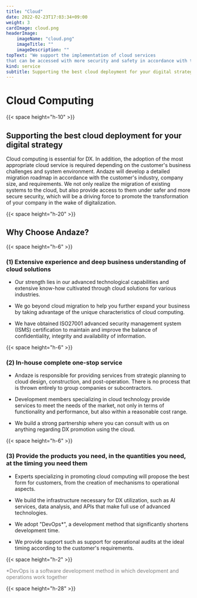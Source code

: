 ```yaml
---
title: "Cloud"
date: 2022-02-23T17:03:34+09:00
weight: 3
cardImage: cloud.png
headerImage:
    imageName: "cloud.png"
    imageTitle: ""
    imageDescription: ""
topText: "We support the implementation of cloud services
that can be accessed with more security and safety in accordance with the customer's business strategy."
kind: service
subtitle: Supporting the best cloud deployment for your digital strategy
---
```


#  Cloud Computing

{{< space height="h-10" >}}

## Supporting the best cloud deployment for your digital strategy    

Cloud computing is essential for DX. In addition, the adoption of the most appropriate cloud service is required depending on the customer's business challenges and system environment. Andaze will develop a detailed migration roadmap in accordance with the customer's industry, company size, and requirements. We not only realize the migration of existing systems to the cloud, but also provide access to them under safer and more secure security, which will be a driving force to promote the transformation of your company in the wake of digitalization.

{{< space height="h-20" >}}

## Why Choose Andaze?

{{< space height="h-6" >}}

### (1)	Extensive experience and deep business understanding of cloud solutions

* Our strength lies in our advanced technological capabilities and extensive know-how cultivated through cloud solutions for various industries.  

* We go beyond cloud migration to help you further expand your business by taking advantage of the unique characteristics of cloud computing.  

* We have obtained ISO27001 advanced security management system (ISMS) certification to maintain and improve the balance of confidentiality, integrity and availability of information. 

{{< space height="h-6" >}}
  
### (2) In-house complete one-stop service

* Andaze is responsible for providing services from strategic planning to cloud design, construction, and post-operation. There is no process that is thrown entirely to group companies or subcontractors.  

* Development members specializing in cloud technology provide services to meet the needs of the market, not only in terms of functionality and performance, but also within a reasonable cost range.  

* We build a strong partnership where you can consult with us on anything regarding DX promotion using the cloud.

{{< space height="h-6" >}}

### (3) Provide the products you need, in the quantities you need, at the timing you need them

* Experts specializing in promoting cloud computing will propose the best form for customers, from the creation of mechanisms to operational aspects.  

* We build the infrastructure necessary for DX utilization, such as AI services, data analysis, and APIs that make full use of advanced technologies.  

* We adopt "DevOps*", a development method that significantly shortens development time.  

* We provide support such as support for operational audits at the ideal timing according to the customer's requirements.  

{{< space height="h-2" >}}

<font color="gray">*DevOps is a software development method in which development and operations work together</font>

{{< space height="h-28" >}}
